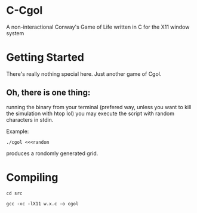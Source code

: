 # C-Cgol
A non-interactional Conway's Game of Life written in C for the X11 window system
# Getting Started
There's really nothing special here. Just another game of Cgol.
## Oh, there is one thing:
running the binary from your terminal (prefered way, unless you want to kill the simulation with htop lol) you may execute the script with random characters in stdin.

Example:

`./cgol <<<random`

produces a rondomly generated grid.
# Compiling
`cd src`

`gcc -xc -lX11 w.x.c -o cgol`
